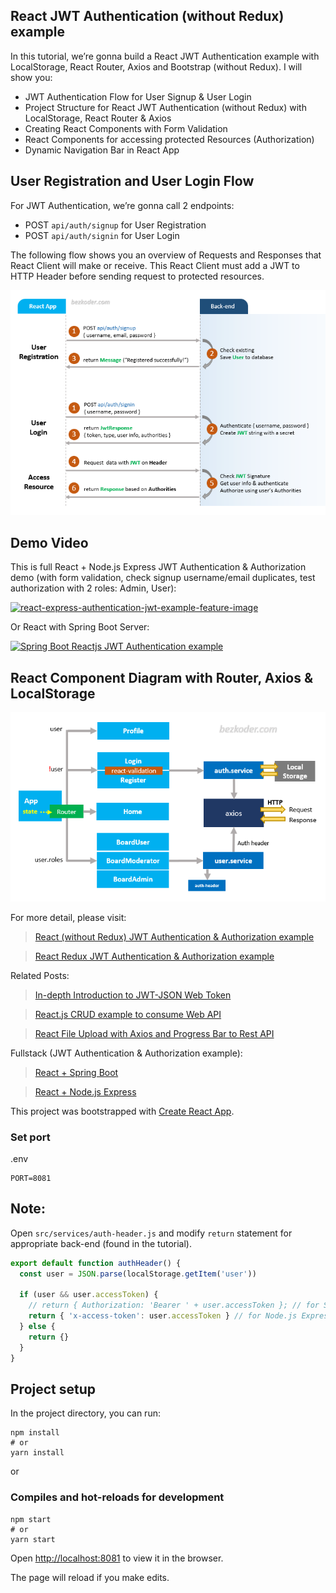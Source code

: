 ## React JWT Authentication (without Redux) example

In this tutorial, we’re gonna build a React JWT Authentication example with LocalStorage, React Router, Axios and Bootstrap (without Redux). I will show you:

- JWT Authentication Flow for User Signup & User Login
- Project Structure for React JWT Authentication (without Redux) with LocalStorage, React Router & Axios
- Creating React Components with Form Validation
- React Components for accessing protected Resources (Authorization)
- Dynamic Navigation Bar in React App

## User Registration and User Login Flow

For JWT Authentication, we’re gonna call 2 endpoints:

- POST `api/auth/signup` for User Registration
- POST `api/auth/signin` for User Login

The following flow shows you an overview of Requests and Responses that React Client will make or receive. This React Client must add a JWT to HTTP Header before sending request to protected resources.

![react-jwt-authentication-flow](react-jwt-authentication-flow.png)

## Demo Video

This is full React + Node.js Express JWT Authentication & Authorization demo (with form validation, check signup username/email duplicates, test authorization with 2 roles: Admin, User):

[![react-express-authentication-jwt-example-feature-image](http://img.youtube.com/vi/tNcWX9qPcCM/0.jpg)](http://www.youtube.com/watch?v=tNcWX9qPcCM 'React + Node.js Express JWT Authentication & Authorization demo')

Or React with Spring Boot Server:

[![Spring Boot Reactjs JWT Authentication example](http://img.youtube.com/vi/CsgtYvlR7xk/0.jpg)](http://www.youtube.com/watch?v=CsgtYvlR7xk 'Spring Boot Reactjs JWT Authentication example')

## React Component Diagram with Router, Axios & LocalStorage

![react-jwt-authentication-project-overview](react-jwt-authentication-project-overview.png)

For more detail, please visit:

> [React (without Redux) JWT Authentication & Authorization example](https://coreyhclay.com/react-jwt-auth/)

> [React Redux JWT Authentication & Authorization example](https://coreyhclay.com/react-redux-jwt-auth/)

Related Posts:

> [In-depth Introduction to JWT-JSON Web Token](https://coreyhclay.com/jwt-json-web-token/)

> [React.js CRUD example to consume Web API](https://coreyhclay.com/react-crud-web-api/)

> [React File Upload with Axios and Progress Bar to Rest API](https://coreyhclay.com/react-file-upload-axios/)

Fullstack (JWT Authentication & Authorization example):

> [React + Spring Boot](https://coreyhclay.com/spring-boot-react-jwt-auth/)

> [React + Node.js Express](https://coreyhclay.com/react-express-authentication-jwt/)

This project was bootstrapped with [Create React App](https://github.com/facebook/create-react-app).

### Set port

.env

```
PORT=8081
```

## Note:

Open `src/services/auth-header.js` and modify `return` statement for appropriate back-end (found in the tutorial).

```js
export default function authHeader() {
  const user = JSON.parse(localStorage.getItem('user'))

  if (user && user.accessToken) {
    // return { Authorization: 'Bearer ' + user.accessToken }; // for Spring Boot back-end
    return { 'x-access-token': user.accessToken } // for Node.js Express back-end
  } else {
    return {}
  }
}
```

## Project setup

In the project directory, you can run:

```
npm install
# or
yarn install
```

or

### Compiles and hot-reloads for development

```
npm start
# or
yarn start
```

Open [http://localhost:8081](http://localhost:8081) to view it in the browser.

The page will reload if you make edits.
